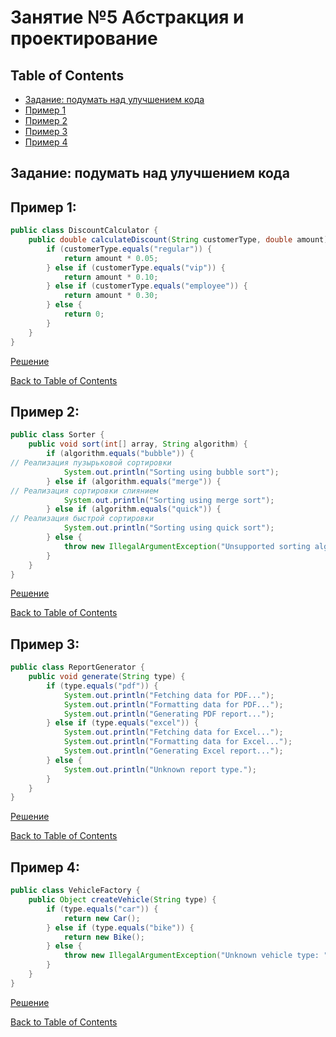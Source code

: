 # Занятие №5 Абстракция и проектирование

## Table of Contents

* [Задание: подумать над улучшением кода](#задание-подумать-над-улучшением-кода)
* [Пример 1](#пример-1)
* [Пример 2](#пример-2)
* [Пример 3](#пример-3)
* [Пример 4](#пример-4)

## Задание: подумать над улучшением кода

## Пример 1:

```java
public class DiscountCalculator {
    public double calculateDiscount(String customerType, double amount) {
        if (customerType.equals("regular")) {
            return amount * 0.05;
        } else if (customerType.equals("vip")) {
            return amount * 0.10;
        } else if (customerType.equals("employee")) {
            return amount * 0.30;
        } else {
            return 0;
        }
    }
}
```

[Решение](https://github.com/a-oleynik/interview-training/tree/main/src/main/java/com/oleynik/interviewtraining/lesson5/discountcalculator/Main.java)

[Back to Table of Contents](#table-of-contents)

## Пример 2:

```java
public class Sorter {
    public void sort(int[] array, String algorithm) {
        if (algorithm.equals("bubble")) {
// Реализация пузырьковой сортировки
            System.out.println("Sorting using bubble sort");
        } else if (algorithm.equals("merge")) {
// Реализация сортировки слиянием
            System.out.println("Sorting using merge sort");
        } else if (algorithm.equals("quick")) {
// Реализация быстрой сортировки
            System.out.println("Sorting using quick sort");
        } else {
            throw new IllegalArgumentException("Unsupported sorting algorithm: " + algorithm);
        }
    }
}
```

[Решение](https://github.com/a-oleynik/interview-training/tree/main/src/main/java/com/oleynik/interviewtraining/lesson5/sorting/Main.java)

[Back to Table of Contents](#table-of-contents)

## Пример 3:

```java
public class ReportGenerator {
    public void generate(String type) {
        if (type.equals("pdf")) {
            System.out.println("Fetching data for PDF...");
            System.out.println("Formatting data for PDF...");
            System.out.println("Generating PDF report...");
        } else if (type.equals("excel")) {
            System.out.println("Fetching data for Excel...");
            System.out.println("Formatting data for Excel...");
            System.out.println("Generating Excel report...");
        } else {
            System.out.println("Unknown report type.");
        }
    }
}
```
[Решение](https://github.com/a-oleynik/interview-training/tree/main/src/main/java/com/oleynik/interviewtraining/lesson5/reporting/Main.java)

[Back to Table of Contents](#table-of-contents)

## Пример 4:

```java
public class VehicleFactory {
    public Object createVehicle(String type) {
        if (type.equals("car")) {
            return new Car();
        } else if (type.equals("bike")) {
            return new Bike();
        } else {
            throw new IllegalArgumentException("Unknown vehicle type: " + type);
        }
    }
}
```

[Решение](https://github.com/a-oleynik/interview-training/tree/main/src/main/java/com/oleynik/interviewtraining/lesson5/vehicles/VehicleFactory.java)

[Back to Table of Contents](#table-of-contents)
